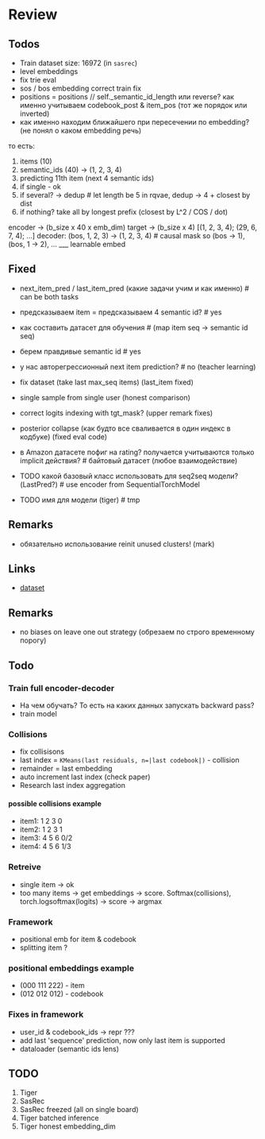 # Review

## Todos

- Train dataset size: 16972 (in `sasrec`)
- level embeddings
- fix trie eval
- sos / bos embedding correct train fix
- positions = positions // self._semantic_id_length или reverse?
как именно учитываем codebook_post & item_pos (тот же порядок или inverted)
- как именно находим ближайшего при пересечении по embedding? (не понял о каком embedding речь)

то есть:

1) items (10)
2) semantic_ids (40) -> (1, 2, 3, 4)
3) predicting 11th item (next 4 semantic ids)
4) if single - ok
5) if several? -> dedup # let length be 5 in rqvae, dedup -> 4 + closest by dist
6) if nothing? take all by longest prefix (closest by L^2 / COS / dot)

encoder -> (b_size x 40 x emb_dim)
target  -> (b_size x 4) [(1, 2, 3, 4); (29, 6, 7, 4); ...]
decoder: (bos, 1, 2, 3) -> (1, 2, 3, 4) # causal mask so (bos -> 1), (bos, 1 -> 2), ...
           \___ learnable embed

## Fixed

- next_item_pred / last_item_pred (какие задачи учим и как именно) # can be both tasks
- предсказываем item = предсказываем 4 semantic id? # yes
- как составить датасет для обучения # (map item seq -> semantic id seq)
- берем правдивые semantic id # yes
- у нас авторегрессионный next item prediction? # no (teacher learning)

- fix dataset (take last max_seq items) (last_item fixed)
- single sample from single user (honest comparison)
- correct logits indexing with tgt_mask? (upper remark fixes)

- posterior collapse (как будто все сваливается в один индекс в кодбуке) (fixed eval code)
- в Amazon датасете пофиг на rating? получается учитываются только implicit действия? # байтовый датасет (любое взаимодействие)
- TODO какой базовый класс использовать для seq2seq модели? (LastPred?) # use encoder from SequentialTorchModel
- TODO имя для модели (tiger) # tmp

## Remarks

- обязательно использование reinit unused clusters! (mark)

## Links

- [dataset](https://cseweb.ucsd.edu/~jmcauley/datasets/amazon/links.html)

## Remarks

- no biases on leave one out strategy (обрезаем по строго временному порогу)

## Todo

### Train full encoder-decoder

- На чем обучать? То есть на каких данных запускать backward pass?
- train model

### Collisions

- fix collisisons
- last index = `KMeans(last residuals, n=|last codebook|)` - collision
- remainder = last embedding
- auto increment last index (check paper)
- Research last index aggregation
  
#### possible collisions example

- item1: 1 2 3 0
- item2: 1 2 3 1
- item3: 4 5 6 0/2
- item4: 4 5 6 1/3

### Retreive

- single item -> ok
- too many items -> get embeddings -> score. Softmax(collisions), torch.logsoftmax(logits) -> score -> argmax

### Framework

- positional emb for item & codebook
- splitting item ?

### positional embeddings example

- (000 111 222) - item
- (012 012 012) - codebook

### Fixes in framework

- user_id & codebook_ids -> repr ???
- add last 'sequence' prediction, now only last item is supported
- dataloader (semantic ids lens)

## TODO

1) Tiger
2) SasRec
3) SasRec freezed (all on single board)
4) Tiger batched inference
5) Tiger honest embedding_dim
